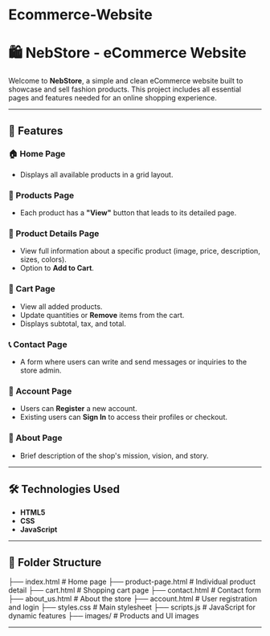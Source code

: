 # Ecommerce-Website
# 🛍️ NebStore - eCommerce Website

Welcome to **NebStore**, a simple and clean eCommerce website built to showcase and sell fashion products. This project includes all essential pages and features needed for an online shopping experience.

---

## 🚀 Features

### 🏠 Home Page
- Displays all available products in a grid layout.

### 📄 Products Page
- Each product has a **"View"** button that leads to its detailed page.

### 📄 Product Details Page
- View full information about a specific product (image, price, description, sizes, colors).
- Option to **Add to Cart**.

### 🛒 Cart Page
- View all added products.
- Update quantities or **Remove** items from the cart.
- Displays subtotal, tax, and total.

### 📞 Contact Page
- A form where users can write and send messages or inquiries to the store admin.

### 👤 Account Page
- Users can **Register** a new account.
- Existing users can **Sign In** to access their profiles or checkout.

### 🧾 About Page
- Brief description of the shop's mission, vision, and story.

---

## 🛠️ Technologies Used

- **HTML5**  
- **CSS**  
- **JavaScript**  

---

## 📂 Folder Structure

├── index.html # Home page
├── product-page.html # Individual product detail
├── cart.html # Shopping cart page
├── contact.html # Contact form
├── about_us.html # About the store
├── account.html # User registration and login
├── styles.css # Main stylesheet
├── scripts.js # JavaScript for dynamic features
├── images/ # Products and UI images


---
